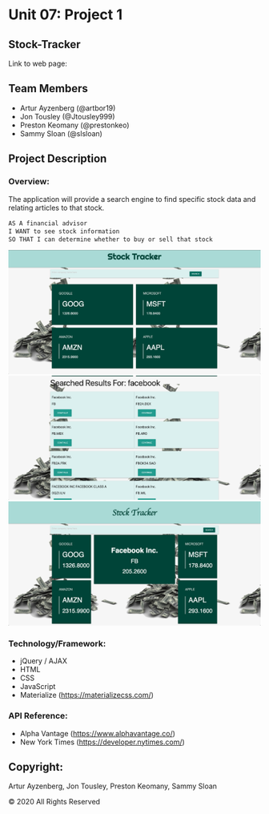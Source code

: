 # Unit 07: Project 1

## Stock-Tracker
Link to web page: 

## Team Members
* Artur Ayzenberg (@artbor19)
* Jon Tousley (@Jtousley999)
* Preston Keomany (@prestonkeo)
* Sammy Sloan (@slsloan)

## Project Description

### Overview:
 The application will provide a search engine to find specific stock data and relating articles to that stock.

```
AS A financial advisor
I WANT to see stock information
SO THAT I can determine whether to buy or sell that stock
```

![main page of stock tracker](./Assets/main-page.png)
![searched results](./Assets/search-results.png)
![results of the search](./Assets/stock-search-page.png)

### Technology/Framework:

* jQuery / AJAX
* HTML
* CSS
* JavaScript
* Materialize (https://materializecss.com/)

### API Reference: 
* Alpha Vantage (https://www.alphavantage.co/)
* New York Times (https://developer.nytimes.com/)

## Copyright:

Artur Ayzenberg, Jon Tousley, Preston Keomany, Sammy Sloan

© 2020 All Rights Reserved